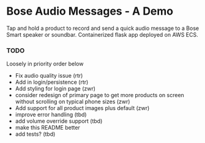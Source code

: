 # Bose Audio Messages - A Demo
Tap and hold a product to record and send a quick audio message to a Bose Smart speaker or soundbar. Containerized flask app deployed on AWS ECS.

### TODO
Loosely in priority order below
- Fix audio quality issue (rtr)
- Add in login/persistence (rtr)
- Add styling for login page (zwr)
- consider redesign of primary page to get more products on screen without scrolling on typical phone sizes (zwr)
- Add support for all product images plus default (zwr)
- improve error handling (tbd)
- add volume override support (tbd)
- make this README better
- add tests? (tbd)
